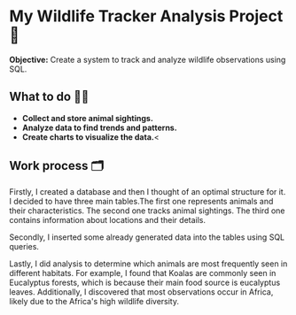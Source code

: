 # My Wildlife Tracker Analysis Project 🐸

**Objective:** Create a system to track and analyze wildlife observations using SQL.

## What to do 👩‍💻

<ul>
<li><strong> Collect and store animal sightings.</strong></li>
<li><strong>Analyze data to find trends and patterns.</strong></li>
<li><strong> Create charts to visualize the data.</strong><</li>
</ul>

## Work process 🗂️
Firstly, I created a database and then I thought of an optimal structure for it. I decided to have three main tables.The first one represents animals and their characteristics. The second one tracks animal sightings. The third one contains information about locations and their details.

Secondly, I inserted some already generated data into the tables using SQL queries.

Lastly, I did analysis to determine which animals are most frequently seen in different habitats. For example, I found that Koalas are commonly seen in Eucalyptus forests, which is because their main food source is eucalyptus leaves. Additionally, I discovered that most observations occur in Africa, likely due to the Africa's high wildlife diversity.
